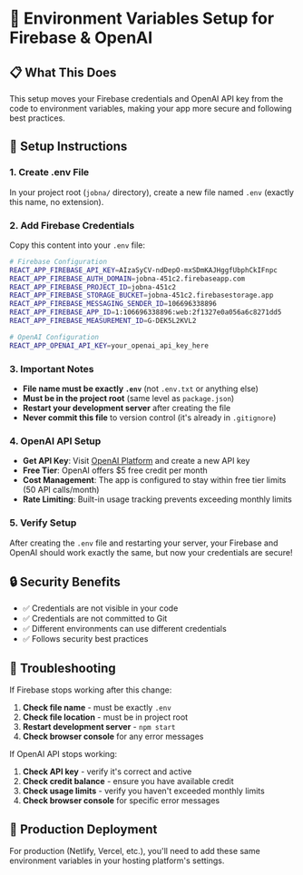 # 🔐 Environment Variables Setup for Firebase & OpenAI

## 📋 What This Does

This setup moves your Firebase credentials and OpenAI API key from the code to environment variables, making your app more secure and following best practices.

## 🚀 Setup Instructions

### 1. **Create .env File**

In your project root (`jobna/` directory), create a new file named `.env` (exactly this name, no extension).

### 2. **Add Firebase Credentials**

Copy this content into your `.env` file:

```bash
# Firebase Configuration
REACT_APP_FIREBASE_API_KEY=AIzaSyCV-ndDepO-mxSDmKAJHggfUbphCkIFnpc
REACT_APP_FIREBASE_AUTH_DOMAIN=jobna-451c2.firebaseapp.com
REACT_APP_FIREBASE_PROJECT_ID=jobna-451c2
REACT_APP_FIREBASE_STORAGE_BUCKET=jobna-451c2.firebasestorage.app
REACT_APP_FIREBASE_MESSAGING_SENDER_ID=106696338896
REACT_APP_FIREBASE_APP_ID=1:106696338896:web:2f1327e0a056a6c8271dd5
REACT_APP_FIREBASE_MEASUREMENT_ID=G-DEK5L2KVL2

# OpenAI Configuration
REACT_APP_OPENAI_API_KEY=your_openai_api_key_here
```

### 3. **Important Notes**

- **File name must be exactly `.env`** (not `.env.txt` or anything else)
- **Must be in the project root** (same level as `package.json`)
- **Restart your development server** after creating the file
- **Never commit this file** to version control (it's already in `.gitignore`)

### 4. **OpenAI API Setup**

- **Get API Key**: Visit [OpenAI Platform](https://platform.openai.com/api-keys) and create a new API key
- **Free Tier**: OpenAI offers $5 free credit per month
- **Cost Management**: The app is configured to stay within free tier limits (50 API calls/month)
- **Rate Limiting**: Built-in usage tracking prevents exceeding monthly limits

### 5. **Verify Setup**

After creating the `.env` file and restarting your server, your Firebase and OpenAI should work exactly the same, but now your credentials are secure!

## 🔒 Security Benefits

- ✅ Credentials are not visible in your code
- ✅ Credentials are not committed to Git
- ✅ Different environments can use different credentials
- ✅ Follows security best practices

## 🚨 Troubleshooting

If Firebase stops working after this change:

1. **Check file name** - must be exactly `.env`
2. **Check file location** - must be in project root
3. **Restart development server** - `npm start`
4. **Check browser console** for any error messages

If OpenAI API stops working:

1. **Check API key** - verify it's correct and active
2. **Check credit balance** - ensure you have available credit
3. **Check usage limits** - verify you haven't exceeded monthly limits
4. **Check browser console** for specific error messages

## 📱 Production Deployment

For production (Netlify, Vercel, etc.), you'll need to add these same environment variables in your hosting platform's settings.
